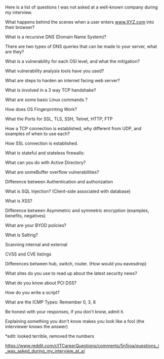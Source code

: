 Here is a list of questions I was not asked at a well-known company during my interview.

What happens behind the scenes when a user enters www.XYZ.com into their browser?

What is a recursive DNS (Domain Name System)?

There are two types of DNS queries that can be made to your server, what are they?

What is a vulnerability for each OSI level, and what the mitigation?

What vulnerability analysis tools have you used?

What are steps to harden an internet facing web server?

What is involved in a 3 way TCP handshake?

What are some basic Linux commands ?

How does OS Fingerprinting Work?

What the Ports for SSL, TLS, SSH, Telnet, HTTP, FTP

How a TCP connection is established, why different from UDP, and examples of when to use each?

How SSL connection is established.

What is stateful and stateless firewalls:

What can you do with Active Directory?

What are someBuffer overflow vulnerabilities?

Difference between Authentication and authorization

What is SQL Injection? (Client-side associated with database)

What is XSS?

Difference between Asymmetric and symmetric encryption (examples, benefits, negatives)

What are your BYOD policies?

What is Salting?

Scanning internal and external

CVSS and CVE listings

Differences between hub, switch, router. (How would you eavesdrop)

What sites do you use to read up about the latest security news?

What do you know about PCI DSS?

How do you write a script?

What are the ICMP Types: Remember 0, 3, 8

Be honest with your responses, if you don't know, admit it.

Explaining something you don't know makes you look like a fool (the interviewer knows the answer)

*edit: looked terrible, removed the numbers

https://www.reddit.com/r/ITCareerQuestions/comments/5n5joa/questions_i_was_asked_during_my_interview_at_a/
 
